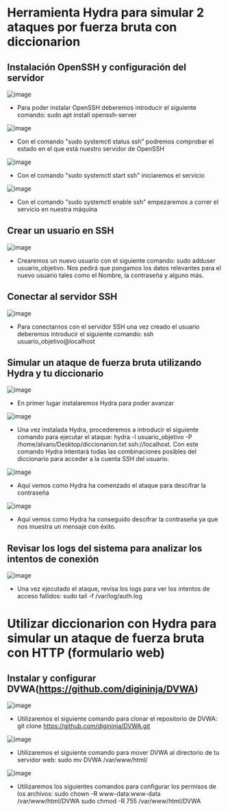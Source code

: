 # Herramienta Hydra para simular 2 ataques por fuerza bruta con diccionarion

## Instalación OpenSSH y configuración del servidor

![image](https://github.com/user-attachments/assets/8372b988-fd0d-49d3-822c-ce2b372d1a2f)

  - Para poder instalar OpenSSH deberemos introducir el siguiente comando: sudo apt install openssh-server

![image](https://github.com/user-attachments/assets/28f39952-fb46-4892-8d2c-67285812279f)

  - Con el comando "sudo systemctl status ssh" podremos comprobar el estado en el que está nuestro servidor de OpenSSH

![image](https://github.com/user-attachments/assets/1e7f6324-6e5d-41a2-9389-916e2f164cbe)

  - Con el comando "sudo systemctl start ssh" iniciaremos el servicio

![image](https://github.com/user-attachments/assets/c89aed3d-74e2-429d-bc16-dd84d4940445)

  - Con el comando "sudo systemctl enable ssh" empezaremos a correr el servicio en nuestra máquina

## Crear un usuario en SSH

![image](https://github.com/user-attachments/assets/617c7c98-36ea-4216-9d20-8aea309f5250)

  - Crearemos un nuevo usuario con el siguiente comando: sudo adduser usuario_objetivo. Nos pedirá que pongamos los datos relevantes para el nuevo usuario tales como el Nombre, la contraseña y alguno más.

## Conectar al servidor SSH

![image](https://github.com/user-attachments/assets/6af85331-18a6-4bab-82d7-deace517483f)

  - Para conectarnos con el servidor SSH una vez creado el usuario deberemos introducir el siguiente comando: ssh usuario_objetivo@localhost

## Simular un ataque de fuerza bruta utilizando Hydra y tu diccionario

![image](https://github.com/user-attachments/assets/a3e66ea0-f649-4c7f-b425-928917998b45)

  - En primer lugar instalaremos Hydra para poder avanzar

![image](https://github.com/user-attachments/assets/36a621f7-94da-4e68-9ba7-9024711c9b8c)

  - Una vez instalada Hydra, procederemos a introducir el siguiente comando para ejecutar el ataque: hydra -l usuario_objetivo -P /home/alvaro/Desktop/diccionarion.txt ssh://localhost. Con este comando Hydra intentará todas las combinaciones posibles del diccionario para acceder a la cuenta SSH del usuario.

![image](https://github.com/user-attachments/assets/13419478-63bf-484f-b96c-e2200ac8dd3c)

  - Aquí vemos como Hydra ha comenzado el ataque para descifrar la contraseña

![image](https://github.com/user-attachments/assets/29d1e510-f880-4283-8fe7-8f81dc0c148a)

  - Aquí vemos como Hydra ha conseguido descifrar la contraseña ya que nos muestra un mensaje con éxito.

## Revisar los logs del sistema para analizar los intentos de conexión

![image](https://github.com/user-attachments/assets/da5401f5-5bfd-4a5b-b10e-5bbd60a43dbf)

  - Una vez ejecutado el ataque, revisa los logs para ver los intentos de acceso fallidos: sudo tail -f /var/log/auth.log

# Utilizar diccionarion con Hydra para simular un ataque de fuerza bruta con HTTP (formulario web)

## Instalar y configurar DVWA(https://github.com/digininja/DVWA)

![image](https://github.com/user-attachments/assets/1babc0c8-914a-4add-ba15-98981a678d06)

  - Utilizaremos el siguiente comando para clonar el repositorio de DVWA: git clone https://github.com/digininja/DVWA.git

![image](https://github.com/user-attachments/assets/80d9fa37-a061-4400-918f-20e451702dfc)

  - Utilizaremos el siguiente comando para mover DVWA al directorio de tu servidor web: sudo mv DVWA /var/www/html/

![image](https://github.com/user-attachments/assets/c5060166-0dda-4be2-bf96-883b785a686b)

  - Utilizaremos los siguientes comandos para configurar los permisos de los archivos: sudo chown -R www-data:www-data /var/www/html/DVWA sudo chmod -R 755 /var/www/html/DVWA







